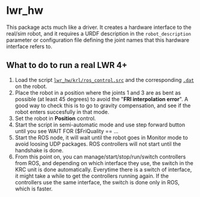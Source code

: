 # lwr_hw

This package acts much like a driver. It creates a hardware interface to the real/sim robot, and it requires a URDF description in the `robot_description` parameter or configuration file defining the joint names that this hardware interface refers to.

## What to do to run a real LWR 4+

1. Load the script [`lwr_hw/krl/ros_control.src`](https://github.com/dimitar-rakov/packages/tree/master/kuka-lwr/lwr_hw/krl/ros_control.src) and the corresponding [`.dat`](https://github.com/dimitar-rakov/packages/tree/master/kuka-lwr/lwr_hw/krl/ros_control.dat) on the robot.
2. Place the robot in a position where the joints 1 and 3 are as bent as possible (at least 45 degrees) to avoid the "__FRI interpolation error__". A good way to check this is to go to gravity compensation, and see if the robot enters succesfully in that mode. 
3. Set the robot in __Position__ control.
4. Start the script in semi-automatic mode and use step forward button until you see  WAIT FOR ($FriQuality == ...
5. Start the ROS node, it will wait until the robot goes in Monitor mode to avoid loosing UDP packages. ROS controllers will not start until the handshake is done.
6. From this point on, you can manage/start/stop/run/switch controllers from ROS, and depending on which interface they use, the switch in the KRC unit is done automatically. Everytime there is a switch of interface, it might take a while to get the controllers running again. If the controllers use the same interface, the switch is done only in ROS, which is faster.
